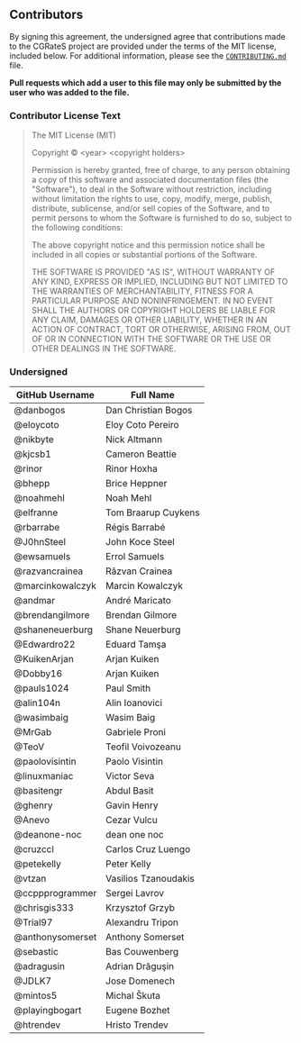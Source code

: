 ## Contributors

By signing this agreement, the undersigned agree that contributions made to the CGRateS
project are provided under the terms of the MIT license, included below. For additional
information, please see the [`CONTRIBUTING.md`](CONTRIBUTING.md) file.

**Pull requests which add a user to this file may only be submitted by the user who was added to the file.**

### Contributor License Text

> The MIT License (MIT)
>
> Copyright &copy; &lt;year&gt; &lt;copyright holders&gt;
>
> Permission is hereby granted, free of charge, to any person obtaining a copy
> of this software and associated documentation files (the "Software"), to deal
> in the Software without restriction, including without limitation the rights
> to use, copy, modify, merge, publish, distribute, sublicense, and/or sell
> copies of the Software, and to permit persons to whom the Software is
> furnished to do so, subject to the following conditions:
>
> The above copyright notice and this permission notice shall be included in
> all copies or substantial portions of the Software.
>
> THE SOFTWARE IS PROVIDED "AS IS", WITHOUT WARRANTY OF ANY KIND, EXPRESS OR
> IMPLIED, INCLUDING BUT NOT LIMITED TO THE WARRANTIES OF MERCHANTABILITY,
> FITNESS FOR A PARTICULAR PURPOSE AND NONINFRINGEMENT. IN NO EVENT SHALL THE
> AUTHORS OR COPYRIGHT HOLDERS BE LIABLE FOR ANY CLAIM, DAMAGES OR OTHER
> LIABILITY, WHETHER IN AN ACTION OF CONTRACT, TORT OR OTHERWISE, ARISING FROM,
> OUT OF OR IN CONNECTION WITH THE SOFTWARE OR THE USE OR OTHER DEALINGS IN
> THE SOFTWARE.

### Undersigned

| GitHub Username | Full Name |
| --------------- | --------- |
| @danbogos | Dan Christian Bogos |
| @eloycoto | Eloy Coto Pereiro |
| @nikbyte  | Nick Altmann |
| @kjcsb1   | Cameron Beattie |
| @rinor    | Rinor Hoxha |
| @bhepp    | Brice Heppner |
| @noahmehl | Noah Mehl |
| @elfranne | Tom Braarup Cuykens |
| @rbarrabe | Régis Barrabé |
| @J0hnSteel | John Koce Steel |
| @ewsamuels | Errol Samuels |
| @razvancrainea | Răzvan Crainea |
| @marcinkowalczyk | Marcin Kowalczyk |
| @andmar | André Maricato |
| @brendangilmore | Brendan Gilmore |
| @shaneneuerburg | Shane Neuerburg |
| @Edwardro22 | Eduard Tamşa |
| @KuikenArjan | Arjan Kuiken |
| @Dobby16 | Arjan Kuiken |
| @pauls1024 | Paul Smith |
| @alin104n | Alin Ioanovici |
| @wasimbaig | Wasim Baig |
| @MrGab | Gabriele Proni |
| @TeoV | Teofil Voivozeanu |
| @paolovisintin | Paolo Visintin |
| @linuxmaniac | Victor Seva |
| @basitengr | Abdul Basit |
| @ghenry | Gavin Henry |
| @Anevo | Cezar Vulcu |
| @deanone-noc | dean one noc |
| @cruzccl | Carlos Cruz Luengo |
| @petekelly | Peter Kelly |
| @vtzan | Vasilios Tzanoudakis |
| @ccppprogrammer | Sergei Lavrov |
| @chrisgis333 | Krzysztof Grzyb |
| @Trial97 | Alexandru Tripon |
| @anthonysomerset | Anthony Somerset |
| @sebastic | Bas Couwenberg |
| @adragusin | Adrian Drăguşin |
| @JDLK7 | Jose Domenech |
| @mintos5 | Michal Škuta |
| @playingbogart | Eugene Bozhet |
| @htrendev | Hristo Trendev |

<!-- to sign, include a single line above this comment containing the following text:
| @username | First Last |
-->
